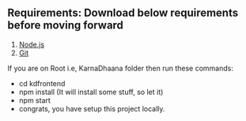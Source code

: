 ## Requirements: Download below requirements before moving forward

1. [Node.js](https://nodejs.org/en/)
2. [Git](https://git-scm.com/)

If you are on Root i.e, KarnaDhaana folder then run these commands:

- cd kdfrontend
- npm install (It will install some stuff, so let it)
- npm start
- congrats, you have setup this project locally.
